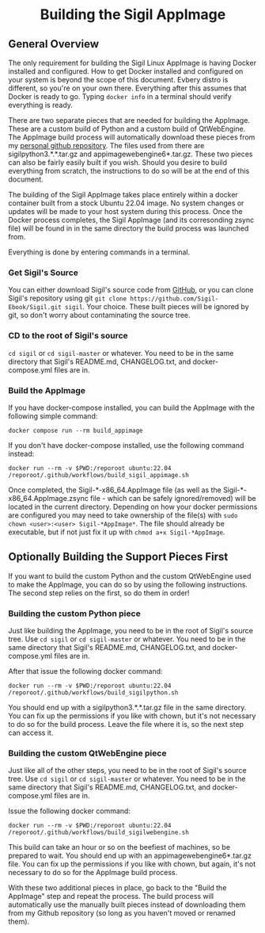 # <center>Building the Sigil AppImage</center>

## General Overview

The only requirement for building the Sigil Linux AppImage is having Docker installed and configured. How to get Docker installed and configured on your system is beyond the scope of this document. Evbery distro is different, so you're on your own there. Everything after this assumes that Docker is ready to go. Typing `docker info` in a terminal should verify everything is ready.

There are two separate pieces that are needed for building the AppImage. These are a custom build of Python and a custom build of QtWebEngine. The AppImage build process will automatically download these pieces from my [personal github repository](https://github.com/dougmassay/win-qtwebkit-5.212/releases/tag/v5.212-1). The files used from there are sigilpython3.\*.\*.tar.gz and appimagewebengine6\*.tar.gz. These two pieces can also be fairly easily built if you wish. Should you desire to build everything from scratch, the instructions to do so will be at the end of this document.

The building of the Sigil AppImage takes place entirely within a docker container built from a stock Ubuntu 22.04 image. No system changes or updates will be made to your host system during this process. Once the Docker process completes, the Sigil AppImage (and its corresonding zsync file) will be found in in the same directory the build process was launched from.

Everything is done by entering commands in a terminal.

### Get Sigil's Source

You can either download Sigil's source code from [GitHub](https://github.com/Sigil-Ebook/Sigil), or you can clone Sigil's repository using git `git clone https://github.com/Sigil-Ebook/Sigil.git sigil`. Your choice. These built pieces will be ignored by git, so don't worry about contaminating the source tree.

### CD to the root of Sigil's source

`cd sigil` or `cd sigil-master` or whatever. You need to be in the same directory that Sigil's README.md, CHANGELOG.txt, and docker-compose.yml files are in.

### Build the AppImage

If you have docker-compose installed, you can build the AppImage with the following simple command:

`docker compose run --rm build_appimage`

If you don't have docker-compose installed, use the following command instead:

`docker run --rm -v $PWD:/reporoot ubuntu:22.04 /reporoot/.github/workflows/build_sigil_appimage.sh`

Once completed, the Sigil-\*-x86_64.AppImage file (as well as the Sigil-\*-x86_64.AppImage.zsync file - which can be safely ignored/removed) will be located in the current directory. Depending on how your docker permissions are configured you may need to take ownership of the file(s) with `sudo chown <user>:<user> Sigil-*AppImage*`. The file should already be executable, but if not just fix it up with `chmod a+x Sigil-*AppImage`.

## Optionally Building the Support Pieces First

If you want to build the custom Python and the custom QtWebEngine used to make the AppImage, you can do so by using the following instructions. The second step relies on the first, so do them in order!

### Building the custom Python piece

Just like building the AppImage, you need to be in the root of Sigil's source tree. Use `cd sigil` or `cd sigil-master` or whatever. You need to be in the same directory that Sigil's README.md, CHANGELOG.txt, and docker-compose.yml files are in.

After that issue the following docker command:

`docker run --rm -v $PWD:/reporoot ubuntu:22.04 /reporoot/.github/workflows/build_sigilpython.sh`

You should end up with a sigilpython3.\*.\*.tar.gz file in the same directory. You can fix up the permissions if you like with chown, but it's not necessary to do so for the build process. Leave the file where it is, so the next step can access it.

### Building the custom QtWebEngine piece

Just like all of the other steps, you need to be in the root of Sigil's source tree. Use `cd sigil` or `cd sigil-master` or whatever. You need to be in the same directory that Sigil's README.md, CHANGELOG.txt, and docker-compose.yml files are in.

Issue the following docker command:

`docker run --rm -v $PWD:/reporoot ubuntu:22.04 /reporoot/.github/workflows/build_sigilwebengine.sh`

This build can take an hour or so on the beefiest of machines, so be prepared to wait. You should end up with an appimagewebengine6\*.tar.gz file. You can fix up the permissions if you like with chown, but again, it's not necessary to do so for the AppImage build process.

With these two additional pieces in place, go back to the "Build the AppImage" step and repeat the process. The build process will automatically use the manually built pieces instead of downloading them from my Github repository (so long as you haven't moved or renamed them).